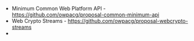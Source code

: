 * Minimum Common Web Platform API - https://github.com/owpacg/proposal-common-minimum-api
* Web Crypto Streams - https://github.com/owpacg/proposal-webcrypto-streams
* 

